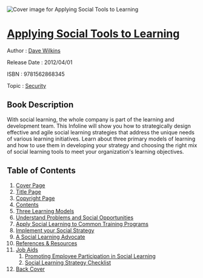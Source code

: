 ![Cover image for Applying Social Tools to Learning](https://imgdetail.ebookreading.net/cover/cover/security/EB9781562868345.jpg)

[Applying Social Tools to Learning](https://ebookreading.net/view/book/Applying+Social+Tools+to+Learning-EB9781562868345_1.html "Applying Social Tools to Learning")
====================================================================================================================

Author : [Dave Wilkins](https://ebookreading.net/search/author/Dave+Wilkins)

Release Date : 2012/04/01

ISBN : 9781562868345

Topic : [Security](https://ebookreading.net/search/category/security)

Book Description
-----------------

With social learning, the whole company is part of the learning and development team. This Infoline will show you how to strategically design effective and agile social learning strategies that address the unique needs of various learning initiatives. Learn about three primary models of learning and how to use them in developing your strategy and choosing the right mix of social learning tools to meet your organization's learning objectives.
              
Table of Contents
-----------------

1. [Cover Page](https://ebookreading.net/view/book/Applying+Social+Tools+to+Learning-EB9781562868345_0.html)
1. [Title Page](https://ebookreading.net/view/book/Applying+Social+Tools+to+Learning-EB9781562868345_3.html)
1. [Copyright Page](https://ebookreading.net/view/book/Applying+Social+Tools+to+Learning-EB9781562868345_4.html)
1. [Contents](https://ebookreading.net/view/book/Applying+Social+Tools+to+Learning-EB9781562868345_5.html)
1. [Three Learning Models](https://ebookreading.net/view/book/Applying+Social+Tools+to+Learning-EB9781562868345_6.html#sub1)
1. [Understand Problems and Social Opportunities](https://ebookreading.net/view/book/Applying+Social+Tools+to+Learning-EB9781562868345_6.html#sub2)
1. [Apply Social Learning to Common Training Programs](https://ebookreading.net/view/book/Applying+Social+Tools+to+Learning-EB9781562868345_6.html#sub3)
1. [Implement your Social Strategy](https://ebookreading.net/view/book/Applying+Social+Tools+to+Learning-EB9781562868345_6.html#sub4)
1. [A Social Learning Advocate](https://ebookreading.net/view/book/Applying+Social+Tools+to+Learning-EB9781562868345_6.html#sub5)
1. [References &amp; Resources](https://ebookreading.net/view/book/Applying+Social+Tools+to+Learning-EB9781562868345_6.html#sub6)
1. [Job Aids](https://ebookreading.net/view/book/Applying+Social+Tools+to+Learning-EB9781562868345_6.html#sub70)
    1. [Promoting Employee Participation in Social Learning](https://ebookreading.net/view/book/Applying+Social+Tools+to+Learning-EB9781562868345_6.html#sub7)
    1. [Social Learning Strategy Checklist](https://ebookreading.net/view/book/Applying+Social+Tools+to+Learning-EB9781562868345_6.html#sub8)
1. [Back Cover](https://ebookreading.net/view/book/Applying+Social+Tools+to+Learning-EB9781562868345_0.html)
